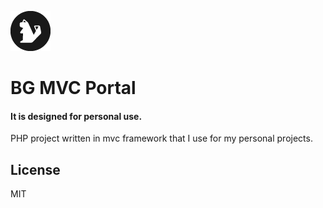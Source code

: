 ![BG MVC Portal](https://github.com/berkguclukol/bg-mvc-portal/blob/main/public/assets/image/png/icon_64x64.png?raw=true)
# BG MVC Portal
#### It is designed for personal use.
PHP project written in mvc framework that I use for my personal projects.

## License

MIT